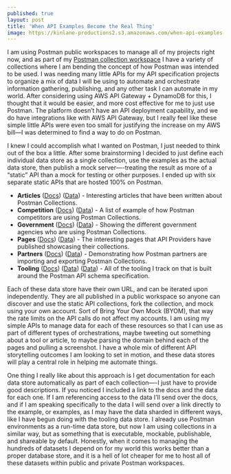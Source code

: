 ```yaml
---
published: true
layout: post
title: 'When API Examples Become the Real Thing'
image: https://kinlane-productions2.s3.amazonaws.com/when-api-examples-become-the-real-thing.png
---
```


I am using Postman public workspaces to manage all of my projects right now, and as part of my [Postman collection workspace](https://www.postman.com/api-evangelist/workspace/collections/overview) I have a variety of collections where I am bending the concept of how Postman was intended to be used. I was needing many little APIs for my API specification projects to organize a mix of data I will be using to automate and orchestrate information gathering, publishing, and any other task I can automate in my world. After considering using AWS API Gateway + DynamoDB for this, I thought that it would be easier, and more cost effective for me to just use Postman. The platform doesn’t have an API deployment capability, and we do have integrations like with AWS API Gateway, but I really feel like these simple little APIs were even too small for justifying the increase on my AWS bill—I was determined to find a way to do on Postman.


I knew I could accomplish what I wanted on Postman, I just needed to think out of the box a little. After some brainstorming I decided to just define each individual data store as a single collection, use the examples as the actual data store, then publish a mock server—-treating the result as more of a “static” API than a mock for testing or other purposes. I ended up with six separate static APIs that are hosted 100% on Postman.


- **Articles** ([Docs](https://www.postman.com/api-evangelist/workspace/collections/documentation/35240-427ec077-b086-47c1-8a2c-ab05cb69fe06)) ([Data](https://www.postman.com/api-evangelist/workspace/collections/example/35240-c241b6f7-8e01-4d2c-8f62-4a21c0773681)) - Interesting articles that have been written about Postman Collections.
- **Competition** ([Docs](https://www.postman.com/api-evangelist/workspace/collections/documentation/35240-9f0a70ff-3109-47d1-ae38-237eb7d43601)) ([Data](https://www.postman.com/api-evangelist/workspace/collections/example/35240-77d688ab-dc7f-4ef0-870d-24aa2a09bc1f)) - A list of example of how Postman competitors are using Postman Collections.
- **Government** ([Docs](https://www.postman.com/api-evangelist/workspace/collections/documentation/35240-f6ad2a89-01a8-456b-9302-9c44c9bf3eb7)) ([Data](https://www.postman.com/api-evangelist/workspace/collections/example/35240-8d6efed2-70b8-4205-b469-5df802c262cc)) - Showing the different government agencies who are using Postman Collections.
- **Pages** ([Docs](https://www.postman.com/api-evangelist/workspace/collections/documentation/35240-67a4c0b1-fdee-4a04-a4ae-09ba9f9bd881)) ([Data](https://www.postman.com/api-evangelist/workspace/collections/example/35240-ef0bac9a-642e-4299-a91f-557fe3bfd6c9)) - The interesting pages that API Providers have published showcasing their collections.
- **Partners** ([Docs](https://www.postman.com/api-evangelist/workspace/collections/documentation/35240-290ccc74-be52-43ab-a6b5-94aa04795482)) ([Data](https://www.postman.com/api-evangelist/workspace/collections/example/35240-45ee0e50-6809-4221-925e-8b08949658f3)) - Demonstrating how Postman partners are importing and exporting Postman Collections.
- **Tooling** ([Docs](https://www.postman.com/api-evangelist/workspace/collections/documentation/35240-889839f2-e009-4638-ada6-41f119b9f6c7)) ([Data](https://www.postman.com/api-evangelist/workspace/collections/example/35240-eebe070b-76f5-4942-9301-91911b3ce963)) ([Data](https://www.postman.com/api-evangelist/workspace/collections/example/35240-b6b22fbe-efd2-4977-a734-9b53e10615c5)) - All of the tooling I track on that is built around the Postman API schema specification.


Each of these data store have their own URL, and can be iterated upon independently. They are all published in a public workspace so anyone can discover and use the static API collections, fork the collection, and mock using your own account. Sort of Bring Your Own Mock (BYOM), that way the rate limits on the API calls do not affect my accounts. I am using my simple APIs to manage data for each of these resources so that I can use as part of different types of orchestrations, maybe tweeting out something about a tool or article, to maybe parsing the domain behind each of the pages and pulling a screenshot. I have a whole mix of different API storytelling outcomes I am looking to set in motion, and these data stores will play a central role in helping me automate things.


One thing I really like about this approach is I get documentation for each data store automatically as part of each collection—-I just have to provide good descriptions. If you noticed I included a link to the docs and the data for each one. If I am referencing access to the data I’ll send over the docs, and if I am speaking specifically to the data I will send over a link directly to the example, or examples, as I may have the data sharded in different ways, like I have begun doing with the tooling data store. I already use Postman environments as a run-time data store, but now I am using collections in a similar way, but as something that is executable, mockable, publishable, and shareable by default. Honestly, when it comes to managing the hundreds of datasets I depend on for my world this works better than a proper database store, and it is a hell of lot cheaper for me to host all of these datasets within public and private Postman workspaces.
